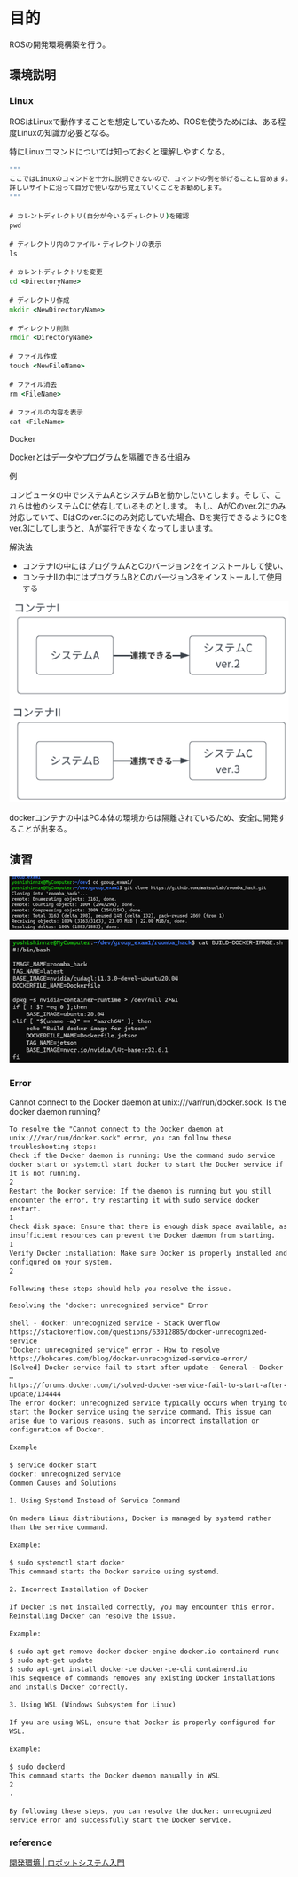 # 目的

ROSの開発環境構築を行う。

## 環境説明

### Linux

ROSはLinuxで動作することを想定しているため、ROSを使うためには、ある程度Linuxの知識が必要となる。

特にLinuxコマンドについては知っておくと理解しやすくなる。

```cmd
"""
ここではLinuxのコマンドを十分に説明できないので、コマンドの例を挙げることに留めます。
詳しいサイトに沿って自分で使いながら覚えていくことをお勧めします。
"""

# カレントディレクトリ(自分が今いるディレクトリ)を確認
pwd

# ディレクトリ内のファイル・ディレクトリの表示
ls

# カレントディレクトリを変更
cd <DirectoryName>

# ディレクトリ作成
mkdir <NewDirectoryName>

# ディレクトリ削除
rmdir <DirectoryName>

# ファイル作成
touch <NewFileName>

# ファイル消去
rm <FileName>

# ファイルの内容を表示
cat <FileName>
```

Docker

Dockerとはデータやプログラムを隔離できる仕組み

例

コンピュータの中でシステムAとシステムBを動かしたいとします。そして、これらは他のシステムCに依存しているものとします。
もし、AがCのver.2にのみ対応していて、BはCのver.3にのみ対応していた場合、Bを実行できるようにCをver.3にしてしまうと、Aが実行できなくなってしまいます。

解決法

* コンテナIの中にはプログラムAとCのバージョン2をインストールして使い、
* コンテナIIの中にはプログラムBとCのバージョン3をインストールして使用する

![1755044330520](image/2-struct-env/1755044330520.png)

dockerコンテナの中はPC本体の環境からは隔離されているため、安全に開発することが出来る。

## 演習

![1755044495994](image/2-struct-env/1755044495994.png)

![1755045220762](image/2-struct-env/1755045220762.png)

### Error

Cannot connect to the Docker daemon at unix:///var/run/docker.sock. Is the docker daemon running?

```
To resolve the "Cannot connect to the Docker daemon at unix:///var/run/docker.sock" error, you can follow these troubleshooting steps:
Check if the Docker daemon is running: Use the command sudo service docker start or systemctl start docker to start the Docker service if it is not running. 
2
Restart the Docker service: If the daemon is running but you still encounter the error, try restarting it with sudo service docker restart. 
1
Check disk space: Ensure that there is enough disk space available, as insufficient resources can prevent the Docker daemon from starting. 
1
Verify Docker installation: Make sure Docker is properly installed and configured on your system. 
2

Following these steps should help you resolve the issue.
```

```
Resolving the "docker: unrecognized service" Error

shell - docker: unrecognized service - Stack Overflow
https://stackoverflow.com/questions/63012885/docker-unrecognized-service
"Docker: unrecognized service" error - How to resolve
https://bobcares.com/blog/docker-unrecognized-service-error/
[Solved] Docker service fail to start after update - General - Docker …
https://forums.docker.com/t/solved-docker-service-fail-to-start-after-update/134444
The error docker: unrecognized service typically occurs when trying to start the Docker service using the service command. This issue can arise due to various reasons, such as incorrect installation or configuration of Docker.

Example

$ service docker start
docker: unrecognized service
Common Causes and Solutions

1. Using Systemd Instead of Service Command

On modern Linux distributions, Docker is managed by systemd rather than the service command.

Example:

$ sudo systemctl start docker
This command starts the Docker service using systemd.

2. Incorrect Installation of Docker

If Docker is not installed correctly, you may encounter this error. Reinstalling Docker can resolve the issue.

Example:

$ sudo apt-get remove docker docker-engine docker.io containerd runc
$ sudo apt-get update
$ sudo apt-get install docker-ce docker-ce-cli containerd.io
This sequence of commands removes any existing Docker installations and installs Docker correctly.

3. Using WSL (Windows Subsystem for Linux)

If you are using WSL, ensure that Docker is properly configured for WSL.

Example:

$ sudo dockerd
This command starts the Docker daemon manually in WSL
2
.

By following these steps, you can resolve the docker: unrecognized service error and successfully start the Docker service.
```

### reference

[開発環境 | ロボットシステム入門](https://matsuolab.github.io/roomba_hack_course/course/chap1/%E9%96%8B%E7%99%BA%E7%92%B0%E5%A2%83/)
